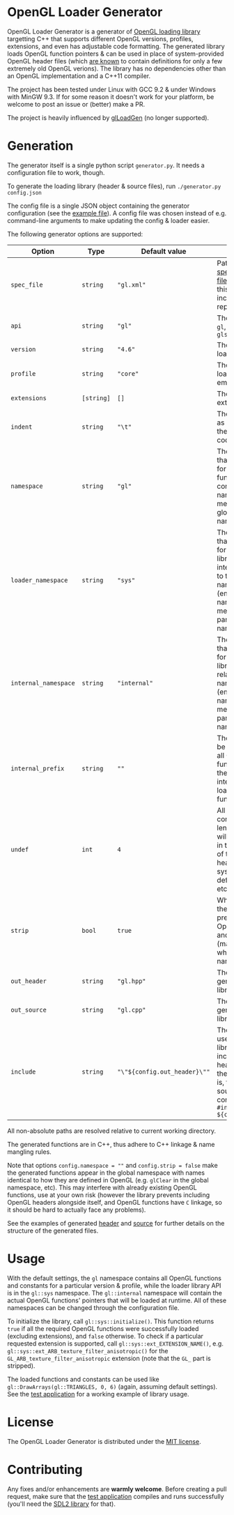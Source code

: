 # OpenGL Loader Generator

OpenGL Loader Generator is a generator of [OpenGL loading library](https://www.khronos.org/opengl/wiki/OpenGL_Loading_Library) targetting C++ that supports different OpenGL versions, profiles, extensions, and even has adjustable code formatting. The generated library loads OpenGL function pointers & can be used in place of system-provided OpenGL header files (which [are known](https://www.khronos.org/opengl/wiki/Load_OpenGL_Functions#Function_Prototypes) to contain definitions for only a few extremely old OpenGL verions). The library has no dependencies other than an OpenGL implementation and a C++11 compiler.

The project has been tested under Linux with GCC 9.2 & under Windows with MinGW 9.3. If for some reason it doesn't work for your platform, be welcome to post an issue or (better) make a PR.

The project is heavily influenced by [glLoadGen](https://bitbucket.org/alfonse/glloadgen) (no longer supported).

# Generation

The generator itself is a single python script `generator.py`. It needs a configuration file to work, though.

To generate the loading library (header & source files), run
`./generator.py config.json` 

The config file is a single JSON object containing the generator configuration (see the [example file](https://github.com/lisyarus/opengl-loader-generator/blob/master/config.json)). A config file was chosen instead of e.g. command-line arguments to make updating the config & loader easier.

The following generator options are supported:

| Option | Type | Default value | Description |
| --- | --- | --- | --- |
| `spec_file` | `string` | `"gl.xml"` | Path to [OpenGL specification XML file](https://github.com/KhronosGroup/OpenGL-Registry/tree/master/xml) (a version of this file is included in this repository) |
| `api` | `string` | `"gl"` | The API to load: `gl`, `gles1`, `gles2` or `glsc` |
| `version` | `string` | `"4.6"` | The API version to load |
| `profile` | `string` | `"core"` | The API profile to load (may be empty) |
| `extensions` | `[string]` | `[]` | The list of extensions to load |
| `indent` | `string` | `"\t"` | The string to use as indentation in the generated code |
| `namespace` | `string` | `"gl"` | The namespace that will be used for generated API functions and constants (empty namespace means using global namespace) |
| `loader_namespace` | `string` | `"sys"` | The namespace that will be used for the loader library public interface, relative to the `gl` namespace (empty namespace means using parent namespace) |
| `internal_namespace` | `string` | `"internal"` | The namespace that will be used for the loader library internals, relative to the `gl` namespace (empty namespace means using parent namespace) |
| `internal_prefix` | `string` | `""` | The prefix that will be appended to all OpenGL function names in the loader library internals (**not** the loaded OpenGL functions) |
| `undef` | `int` | `4` | All OpenGL constants of this length or shorter will be `#undef`ined in the beginning of the library header (some systems may define `TRUE`, `ZERO`, etc) |
| `strip` | `bool` | `true` | Whether to strip the `gl` and `GL_` prefixes from OpenGL functions and constants (makes sense when using a namespace) |
| `out_header` | `string` | `"gl.hpp"` | The path to the generated loader library header |
| `out_source` | `string` | `"gl.cpp"` | The path to the generated loader library source |
| `include` | `string` | `"\"${config.out_header}\""` | The string to be used by the library source to include the library header (including the `""` or `<>`); that is, the library source will contain a line `#include ${config.include}` |

All non-absolute paths are resolved relative to current working directory.

The generated functions are in C++, thus adhere to C++ linkage & name mangling rules.

Note that options `config.namespace = ""` and `config.strip = false` make the generated functions appear in the global namespace with names identical to how they are defined in OpenGL (e.g. `glClear` in the global namespace, etc). This may interfere with already existing OpenGL functions, use at your own risk (however the library prevents including OpenGL headers alongside itself, and OpenGL functions have `C` linkage, so it should be hard to actually face any problems).

See the examples of generated [header](https://github.com/lisyarus/opengl-loader-generator/blob/master/gl.hpp) and [source](https://github.com/lisyarus/opengl-loader-generator/blob/master/gl.cpp) for further details on the structure of the generated files.

# Usage

With the default settings, the `gl` namespace contains all OpenGL functions and constants for a particular version & profile, while the loader library API is in the `gl::sys` namespace. The `gl::internal` namespace will contain the actual OpenGL functions' pointers that will be loaded at runtime. All of these namespaces can be changed through the configuration file.

To initialize the library, call `gl::sys::initialize()`. This function returns `true` if all the required OpenGL functions were successfully loaded (excluding extensions), and `false` otherwise. To check if a particular requested extension is supported, call `gl::sys::ext_EXTENSION_NAME()`, e.g. `gl::sys::ext_ARB_texture_filter_anisotropic()` for the `GL_ARB_texture_filter_anisotropic` extension (note that the `GL_` part is stripped).

The loaded functions and constants can be used like `gl::DrawArrays(gl::TRIANGLES, 0, 6)` (again, assuming default settings). See the [test application](https://github.com/lisyarus/opengl-loader-generator/blob/master/test.cpp) for a working example of library usage.

# License

The OpenGL Loader Generator is distributed under the [MIT license](https://github.com/lisyarus/opengl-loader-generator/blob/master/LICENSE).

# Contributing

Any fixes and/or enhancements are **warmly welcome**.
Before creating a pull request, make sure that the [test application](https://github.com/lisyarus/opengl-loader-generator/blob/master/Makefile) compiles and runs successfully (you'll need the [SDL2 library](https://www.libsdl.org/download-2.0.php) for that).